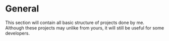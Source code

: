 # General
This section will contain all basic structure of projects done by me. Although these projects may unlike from yours, it will still be useful for some developers. 
